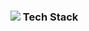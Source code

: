 <h3><img src="https://img.shields.io/badge/Vue-4FC08D?style=flat-square&logo=Vue.js&logoColor=white" /> Tech Stack </h3>


